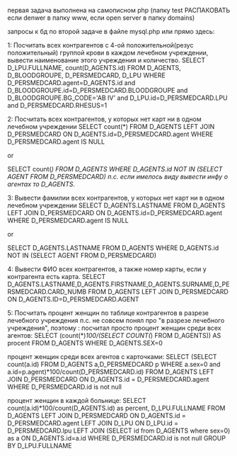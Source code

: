 первая задача выполнена на самописном php (папку test РАСПАКОВА́ТЬ если denwer в папку www, если open server в папку domains)

запросы к бд по второй задаче в файле mysql.php
или прямо здесь:

1: Посчитать всех контрагентов с 4-ой положительной(резус положительный) группой крови в каждом лечебном учреждении,
вывести наименование этого учреждения и количество.
SELECT D_LPU.FULLNAME, count(D_AGENTS.id) FROM D_AGENTS, D_BLOODGROUPE, D_PERSMEDCARD, D_LPU
WHERE D_PERSMEDCARD.agent=D_AGENTS.id
and D_BLOODGROUPE.id=D_PERSMEDCARD.BLOODGROUPE
and D_BLOODGROUPE.BG_CODE='AB IV'
and D_LPU.id=D_PERSMEDCARD.LPU
and D_PERSMEDCARD.RHESUS=1



2: Посчитать всех контрагентов, у которых нет карт ни в одном лечебном учреждении
SELECT count(*)
FROM D_AGENTS LEFT JOIN D_PERSMEDCARD
ON D_AGENTS.id=D_PERSMEDCARD.agent
WHERE D_PERSMEDCARD.agent IS NULL

or

SELECT count(*)
FROM D_AGENTS
WHERE D_AGENTS.id NOT IN (SELECT AGENT FROM D_PERSMEDCARD)
п.с. если имелось виду вывести инфу о агентах то D_AGENTS.*



3: Вывести фамилии всех контрагентов, у которых нет карт ни в одном лечебном учреждении
SELECT D_AGENTS.LASTNAME
FROM D_AGENTS LEFT JOIN D_PERSMEDCARD
ON D_AGENTS.id=D_PERSMEDCARD.agent
WHERE D_PERSMEDCARD.agent IS NULL

or

SELECT D_AGENTS.LASTNAME
FROM D_AGENTS
WHERE D_AGENTS.id NOT IN (SELECT AGENT FROM D_PERSMEDCARD)



4: Вывести ФИО всех контрагентов, а также номер карты, если у контрагента есть карта.
SELECT D_AGENTS.LASTNAME,D_AGENTS.FIRSTNAME,D_AGENTS.SURNAME,D_PERSMEDCARD.CARD_NUMB
FROM D_AGENTS LEFT JOIN D_PERSMEDCARD
ON D_AGENTS.ID=D_PERSMEDCARD.AGENT



5: Посчитать процент женщин по таблице контрагентов в разрезе лечебного учреждения
п.с. не совсем понял про "в разрезе лечебного учреждения", поэтому :
посчитал просто процент женщин среди всех агентов:
SELECT (count(*)*100/(SELECT COUNT(*) FROM D_AGENTS)) AS procent
FROM D_AGENTS
WHERE D_AGENTS.SEX=0

процент женщин среди всех агентов с карточками:
SELECT (SELECT count(a.id) FROM D_AGENTS a,D_PERSMEDCARD p WHERE a.sex=0 and a.id=p.agent)*100/count(D_PERSMEDCARD.id)
FROM D_AGENTS
LEFT JOIN D_PERSMEDCARD ON D_AGENTS.id = D_PERSMEDCARD.agent
WHERE D_PERSMEDCARD.id is not null

процент женщин в каждой больнице:
SELECT count(a.id)*100/count(D_AGENTS.id) as percent, D_LPU.FULLNAME
FROM D_AGENTS
LEFT JOIN D_PERSMEDCARD ON D_AGENTS.id = D_PERSMEDCARD.agent
LEFT JOIN D_LPU ON D_LPU.id = D_PERSMEDCARD.lpu
LEFT JOIN (SELECT id from D_AGENTS where sex=0) as a ON D_AGENTS.id=a.id
WHERE D_PERSMEDCARD.id is not null
GROUP BY D_LPU.FULLNAME
